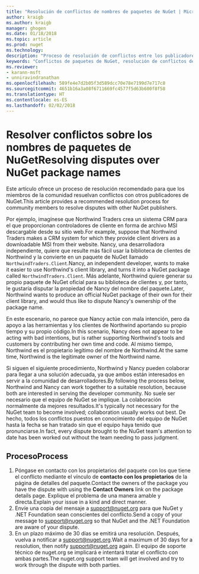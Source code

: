 ```yaml
---
title: "Resolución de conflictos de nombres de paquetes de NuGet | Microsoft Docs"
author: kraigb
ms.author: kraigb
manager: ghogen
ms.date: 01/18/2018
ms.topic: article
ms.prod: nuget
ms.technology: 
description: "Proceso de resolución de conflictos entre los publicadores de paquetes de NuGet en cuanto a la personalización de marca, las marcas comerciales y otras situaciones conflictivas."
keywords: "Conflictos de paquetes de NuGet, resolución de conflictos de NuGet, proceso de resolución de conflictos"
ms.reviewer:
- karann-msft
- unniravindranathan
ms.openlocfilehash: 589fe4e7d2b05f3d589dcc70e78e7199d7e717c8
ms.sourcegitcommit: 4651b16a3a08f6711669fc4577f5d63b600f8f58
ms.translationtype: HT
ms.contentlocale: es-ES
ms.lasthandoff: 02/02/2018
---
```

# <a name="resolving-disputes-over-nuget-package-names"></a><span data-ttu-id="ffea7-104">Resolver conflictos sobre los nombres de paquetes de NuGet</span><span class="sxs-lookup"><span data-stu-id="ffea7-104">Resolving disputes over NuGet package names</span></span>

<span data-ttu-id="ffea7-105">Este artículo ofrece un proceso de resolución recomendado para que los miembros de la comunidad resuelvan conflictos con otros publicadores de NuGet.</span><span class="sxs-lookup"><span data-stu-id="ffea7-105">This article provides a recommended resolution process for community members to resolve disputes with other NuGet publishers.</span></span>

<span data-ttu-id="ffea7-106">Por ejemplo, imagínese que Northwind Traders crea un sistema CRM para el que proporcionan controladores de cliente en forma de archivo MSI descargable desde su sitio web.</span><span class="sxs-lookup"><span data-stu-id="ffea7-106">For example, suppose that Northwind Traders makes a CRM system for which they provide client drivers as a downloadable MSI from their website.</span></span> <span data-ttu-id="ffea7-107">Nancy, una desarrolladora independiente, quiere que resulte más fácil usar la biblioteca de clientes de Northwind y la convierte en un paquete de NuGet llamado `NorthwindTraders.Client`.</span><span class="sxs-lookup"><span data-stu-id="ffea7-107">Nancy, an independent developer, wants to make it easier to use Northwind's client library, and turns it into a NuGet package called `NorthwindTraders.Client`.</span></span> <span data-ttu-id="ffea7-108">Más adelante, Northwind quiere generar su propio paquete de NuGet oficial para su biblioteca de clientes y, por tanto, le gustaría disputar la propiedad de Nancy del nombre del paquete.</span><span class="sxs-lookup"><span data-stu-id="ffea7-108">Later, Northwind wants to produce an official NuGet package of their own for their client library, and would thus like to dispute Nancy's ownership of the package name.</span></span>

<span data-ttu-id="ffea7-109">En este escenario, no parece que Nancy actúe con mala intención, pero da apoyo a las herramientas y los clientes de Northwind aportando su propio tiempo y su propio código.</span><span class="sxs-lookup"><span data-stu-id="ffea7-109">In this scenario, Nancy does not appear to be acting with bad intentions, but is rather supporting Northwind's tools and customers by contributing her own time and code.</span></span> <span data-ttu-id="ffea7-110">Al mismo tiempo, Northwind es el propietario legítimo del nombre de Northwind.</span><span class="sxs-lookup"><span data-stu-id="ffea7-110">At the same time, Northwind is the legitimate owner of the Northwind name.</span></span>

<span data-ttu-id="ffea7-111">Si siguen el siguiente procedimiento, Northwind y Nancy pueden colaborar para llegar a una solución adecuada, ya que ambos están interesados en servir a la comunidad de desarrolladores.</span><span class="sxs-lookup"><span data-stu-id="ffea7-111">By following the process below, Northwind and Nancy can work together to a suitable resolution, because both are interested in serving the developer community.</span></span> <span data-ttu-id="ffea7-112">No suele ser necesario que el equipo de NuGet se implique. La colaboración normalmente da mejores resultados.</span><span class="sxs-lookup"><span data-stu-id="ffea7-112">It's typically not necessary for the NuGet team to become involved; collaboration usually works out best.</span></span> <span data-ttu-id="ffea7-113">De hecho, todos los conflictos puestos en conocimiento del equipo de NuGet hasta la fecha se han tratado sin que el equipo haya tenido que pronunciarse.</span><span class="sxs-lookup"><span data-stu-id="ffea7-113">In fact, every dispute brought to the NuGet team's attention to date has been worked out without the team needing to pass judgment.</span></span>

## <a name="process"></a><span data-ttu-id="ffea7-114">Proceso</span><span class="sxs-lookup"><span data-stu-id="ffea7-114">Process</span></span>

1. <span data-ttu-id="ffea7-115">Póngase en contacto con los propietarios del paquete con los que tiene el conflicto mediante el vínculo de **contacto con los propietarios** de la página de detalles del paquete.</span><span class="sxs-lookup"><span data-stu-id="ffea7-115">Contact the owners of the package you have the dispute with using the **Contact Owners** link on the package details page.</span></span> <span data-ttu-id="ffea7-116">Explique el problema de una manera amable y directa.</span><span class="sxs-lookup"><span data-stu-id="ffea7-116">Explain your issue in a kind and direct manner.</span></span>
1. <span data-ttu-id="ffea7-117">Envíe una copia del mensaje a [support@nuget.org](mailto:support@nuget.org) para que NuGet y .NET Foundation sean conscientes del conflicto.</span><span class="sxs-lookup"><span data-stu-id="ffea7-117">Send a copy of your message to [support@nuget.org](mailto:support@nuget.org) so that NuGet and the .NET Foundation are aware of your dispute.</span></span>
1. <span data-ttu-id="ffea7-118">En un plazo máximo de 30 días se emitirá una resolución. Después, vuelva a notificar a [support@nuget.org](mailto:support@nuget.org).</span><span class="sxs-lookup"><span data-stu-id="ffea7-118">Wait a maximum of 30 days for a resolution, then notify [support@nuget.org](mailto:support@nuget.org) again.</span></span> <span data-ttu-id="ffea7-119">El equipo de soporte técnico de nuget.org se implicará e intentará tratar el conflicto con ambas partes.</span><span class="sxs-lookup"><span data-stu-id="ffea7-119">The nuget.org support team will get involved and try to work through the dispute with both parties.</span></span>
